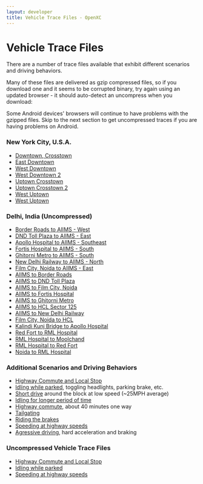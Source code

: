 ```yaml
---
layout: developer
title: Vehicle Trace Files - OpenXC
---
```


<div class="page-header">
    <h1>Vehicle Trace Files</h1>
</div>

There are a number of trace files available that exhibit different scenarios and
driving behaviors.

Many of these files are delivered as gzip compressed files, so if you download
one and it seems to be corrupted binary, try again using an updated browser -
it should auto-detect an uncompress when you download:

<div class="alert alert-danger">
    Some Android devices' browsers will continue to have problems
    with the gzipped files.  Skip to the next section to get
    uncompressed traces if you are having problems on Android.
</div>

<div class="page-header">
    <h3 id="new-york-city">New York City, U.S.A.</h3>
</div>

* [Downtown, Crosstown](http://openxcplatform.com.s3.amazonaws.com/traces/nyc/downtown-crosstown.json)
* [East Downtown](http://openxcplatform.com.s3.amazonaws.com/traces/nyc/downtown-east.json)
* [West Downtown](http://openxcplatform.com.s3.amazonaws.com/traces/nyc/downtown-west2.json)
* [West Downtown 2](http://openxcplatform.com.s3.amazonaws.com/traces/nyc/downtown-west.json)
* [Uptown Crosstown](http://openxcplatform.com.s3.amazonaws.com/traces/nyc/uptown-crossdown.json)
* [Uptown Crosstown 2](http://openxcplatform.com.s3.amazonaws.com/traces/nyc/uptown-crosstown.json)
* [West Uptown ](http://openxcplatform.com.s3.amazonaws.com/traces/nyc/uptown-west2.json)
* [West Uptown](http://openxcplatform.com.s3.amazonaws.com/traces/nyc/uptown-west.json)

<div class="page-header">
    <h3 id="delhi">Delhi, India (Uncompressed)</h3>
</div>

* [Border Roads to AIIMS - West](http://openxcplatform.com.s3.amazonaws.com/traces/delhi/Border_Roads_Organisation_to_AIIMS.json)
* [DND Toll Plaza to AIIMS - East](http://openxcplatform.com.s3.amazonaws.com/traces/delhi/DND_Toll_Plaza_to_AIIMS.json)
* [Apollo Hospital to AIIMS - Southeast](http://openxcplatform.com.s3.amazonaws.com/traces/delhi/Apollo_Hospita_to_AIIMS.json)
* [Fortis Hospital to AIIMS - South](http://openxcplatform.com.s3.amazonaws.com/traces/delhi/Fortis_Hospital_to_AIIMS.json)
* [Ghitorni Metro to AIIMS - South](http://openxcplatform.com.s3.amazonaws.com/traces/delhi/Ghitorni_Metro_to_AIIMS.json)
* [New Delhi Railway to AIIMS - North](http://openxcplatform.com.s3.amazonaws.com/traces/delhi/New_Delhi_Railway_to_AIIMS.json)
* [Film City, Noida to AIIMS - East](http://openxcplatform.com.s3.amazonaws.com/traces/delhi/Sector_16A_Noida_to_AIIMS.json)
* [AIIMS to Border Roads](http://openxcplatform.com.s3.amazonaws.com/traces/delhi/AIIMS_to_Border_Roads_Organisation.json)
* [AIIMS to DND Toll Plaza](http://openxcplatform.com.s3.amazonaws.com/traces/delhi/AIIMS_to_DND_Toll.json)
* [AIIMS to Film City, Noida](http://openxcplatform.com.s3.amazonaws.com/traces/delhi/AIIMS_to_FilmCity_sec_16A_Noida.json)
* [AIIMS to Fortis Hospital](http://openxcplatform.com.s3.amazonaws.com/traces/delhi/AIIMS_to_Fortis_Hospital.json)
* [AIIMS to Ghitorni Metro](http://openxcplatform.com.s3.amazonaws.com/traces/delhi/AIIMS_to_Ghitorni_Metro.json)
* [AIIMS to HCL Sector 125](http://openxcplatform.com.s3.amazonaws.com/traces/delhi/AIIMS_to_HCL_Sector-125.json)
* [AIIMS to New Delhi Railway](http://openxcplatform.com.s3.amazonaws.com/traces/delhi/AIIMS_to_New_Delhi_Railway.json)
* [Film City, Noida to HCL](http://openxcplatform.com.s3.amazonaws.com/traces/delhi/FilmCity_Noida_to_HCL_sec_125_Noida.json)
* [Kalindi Kunj Bridge to Apollo Hospital](http://openxcplatform.com.s3.amazonaws.com/traces/delhi/Kalindi_Kunj_Bridge_to_Apollo_Hospital.json)
* [Red Fort to RML Hospital](http://openxcplatform.com.s3.amazonaws.com/traces/delhi/Red_Fort_to_RML_Hospital.json)
* [RML Hospital to Moolchand](http://openxcplatform.com.s3.amazonaws.com/traces/delhi/RML_Hospital_to_Moolchand.json)
* [RML Hospital to Red Fort](http://openxcplatform.com.s3.amazonaws.com/traces/delhi/RML_Hospital_to_Red_Fort.json)
* [Noida to RML Hospital](http://openxcplatform.com.s3.amazonaws.com/traces/delhi/Sector_125_Noida_to_RML_Hospital.json)

<div class="page-header">
    <h3 id="scenarios-and-behaviors">Additional Scenarios and Driving Behaviors</h3>
</div>

* [Highway Commute and Local Stop](http://openxcplatform.com.s3.amazonaws.com/traces/localwithgps.json)
* [Idling while parked][idling while parked], toggling headlights, parking brake, etc.
* [Short drive][short drive] around the block at low speed (~25MPH average)
* [Idling for longer period of time][idling2]
* [Highway commute][], about 40 minutes one way
* [Tailgating][]
* [Riding the brakes][]
* [Speeding at highway speeds][speeding]
* [Agressive driving][], hard acceleration and braking

<div class="page-header">
    <h3 id="uncompressed-traces">Uncompressed Vehicle Trace Files</h3>
</div>

* [Highway Commute and Local Stop](http://s3.amazonaws.com/openxcplatform.com/traces/localwithgps-uncompressed.json)
* [Idling while parked](http://s3.amazonaws.com/openxcplatform.com/traces/parked-uncompressed.json)
* [Speeding at highway speeds](http://s3.amazonaws.com/openxcplatform.com/traces/highway-speeding-uncompressed.json)


[short drive]: https://s3.amazonaws.com/openxcplatform.com/driving.json
[idling while parked]: https://s3.amazonaws.com/openxcplatform.com/parked.json
[idling2]: https://s3.amazonaws.com/openxcplatform.com/traces/idling.json
[Highway commute]: https://s3.amazonaws.com/openxcplatform.com/traces/commute.json
[Tailgating]: https://s3.amazonaws.com/openxcplatform.com/traces/tailgating.json
[Riding the brakes]: https://s3.amazonaws.com/openxcplatform.com/traces/riding-brakes.json
[speeding]: https://s3.amazonaws.com/openxcplatform.com/traces/highway-speeding.json
[Agressive driving]:https://s3.amazonaws.com/openxcplatform.com/traces/aggressive-driving.json
